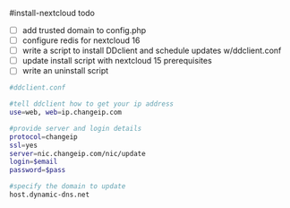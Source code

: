 #install-nextcloud todo

- [ ] add trusted domain to config.php
- [ ] configure redis for nextcloud 16
- [ ] write a script to install DDclient and schedule updates w/ddclient.conf
- [ ] update install script with nextcloud 15 prerequisites
- [ ] write an uninstall script

```bash
#ddclient.conf

#tell ddclient how to get your ip address
use=web, web=ip.changeip.com

#provide server and login details
protocol=changeip
ssl=yes
server=nic.changeip.com/nic/update
login=$email
password=$pass

#specify the domain to update
host.dynamic-dns.net
```
